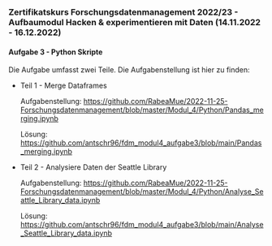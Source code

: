 ### Zertifikatskurs Forschungsdatenmanagement 2022/23 - Aufbaumodul Hacken & experimentieren mit Daten (14.11.2022 - 16.12.2022)

#### Aufgabe 3 - Python Skripte
Die Aufgabe umfasst zwei Teile. 
Die Aufgabenstellung ist hier zu finden: 

+ Teil 1 - Merge Dataframes

  Aufgabenstellung: https://github.com/RabeaMue/2022-11-25-Forschungsdatenmanagement/blob/master/Modul_4/Python/Pandas_merging.ipynb

  Lösung: https://github.com/antschr96/fdm_modul4_aufgabe3/blob/main/Pandas_merging.ipynb

+ Teil 2 - Analysiere Daten der Seattle Library

  Aufgabenstellung: https://github.com/RabeaMue/2022-11-25-Forschungsdatenmanagement/blob/master/Modul_4/Python/Analyse_Seattle_Library_data.ipynb
  
  Lösung: https://github.com/antschr96/fdm_modul4_aufgabe3/blob/main/Analyse_Seattle_Library_data.ipynb
